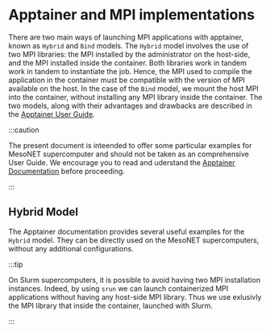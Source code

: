 # Apptainer and MPI implementations
There are two main ways of launching MPI applications with apptainer, known as `Hybrid` and `Bind` models. The `Hybrid` model involves the use of two MPI libraries: the MPI installed by the administrator on the host-side, and the MPI installed inside the container. Both libraries work in tandem work in tandem to instantiate the job. Hence, the MPI used to compile the application in the container must be compatible with the version of MPI available on the host. In the case of the `Bind` model, we mount the host MPI into the container, without installing any MPI library inside the container. The two models, along with their advantages and drawbacks are described in the [Apptainer User Guide](https://apptainer.org/docs/user/1.0/mpi.html).

:::caution

The present document is inteended to offer some particular examples for MesoNET supercomputer and should not be taken as an comprehensive User Guide. We encourage you to read and uderstand the [Apptainer Documentation](https://apptainer.org/docs/user/1.0/mpi.html) before proceeding.

:::

## Hybrid Model
The Apptainer documentation provides several useful examples for the `Hybrid` model. They can be directly used on the MesoNET supercomputers, without any additional configurations.


:::tip

On Slurm supercomputers, it is possible to avoid having two MPI installation instances. Indeed, by using `srun` we can launch containerized MPI applications without having any host-side MPI library. Thus we use exlusivly the MPI library that inside the container, launched with Slurm. 

:::
